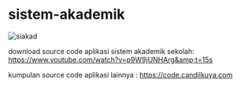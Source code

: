 # sistem-akademik
![siakad](https://user-images.githubusercontent.com/52884009/201552531-7d3e1805-290b-4c9a-a379-e4cc11f28b8b.jpg)

download source code aplikasi sistem akademik sekolah: https://www.youtube.com/watch?v=p9W9jUNHArg&amp;t=15s

kumpulan source code aplikasi lainnya : https://code.candilkuya.com
